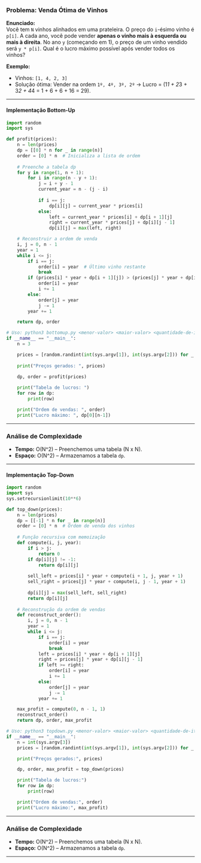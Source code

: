### **Problema: Venda Ótima de Vinhos**

**Enunciado:**  
Você tem `N` vinhos alinhados em uma prateleira. O preço do `i`-ésimo vinho é `p[i]`. A cada ano, você pode vender **apenas o vinho mais à esquerda ou mais à direita**. No ano `y` (começando em 1), o preço de um vinho vendido será `y * p[i]`. Qual é o lucro máximo possível após vender todos os vinhos?

**Exemplo:**  
- Vinhos: `[1, 4, 2, 3]`  
- Solução ótima: Vender na ordem `1º, 4º, 3º, 2º` → Lucro = \(1*1 + 2*3 + 3*2 + 4*4 = 1 + 6 + 6 + 16 = 29\).

---

#### **Implementação Bottom-Up**
```python
import random
import sys

def profit(prices):
    n = len(prices)
    dp = [[0] * n for _ in range(n)]
    order = [0] * n  # Inicializa a lista de ordem
    
    # Preenche a tabela dp
    for y in range(1, n + 1):
        for i in range(n - y + 1):
            j = i + y - 1
            current_year = n - (j - i)
            
            if i == j:
                dp[i][j] = current_year * prices[i]
            else:
                left = current_year * prices[i] + dp[i + 1][j]
                right = current_year * prices[j] + dp[i][j - 1]
                dp[i][j] = max(left, right)

    # Reconstruir a ordem de venda
    i, j = 0, n - 1
    year = 1
    while i <= j:
        if i == j:
            order[i] = year  # Último vinho restante
            break
        if (prices[i] * year + dp[i + 1][j]) > (prices[j] * year + dp[i][j - 1]):
            order[i] = year
            i += 1
        else:
            order[j] = year
            j -= 1
        year += 1

    return dp, order

# Uso: python3 bottomup.py <menor-valor> <maior-valor> <quantidade-de-itens>
if __name__ == "__main__":
    n = 3

    prices = [random.randint(int(sys.argv[1]), int(sys.argv[2])) for _ in range(int(sys.argv[3]))]
    
    print("Preços gerados: ", prices)
    
    dp, order = profit(prices)

    print("Tabela de lucros: ")
    for row in dp:
        print(row)

    print("Ordem de vendas: ", order)
    print("Lucro máximo: ", dp[0][n-1])
```

---

### **Análise de Complexidade**
- **Tempo:** O(N^2) – Preenchemos uma tabela \(N x N\).  
- **Espaço:** O(N^2) – Armazenamos a tabela `dp`.

---

#### **Implementação Top-Down**
```python
import random
import sys
sys.setrecursionlimit(10**6)

def top_down(prices):
    n = len(prices)
    dp = [[-1] * n for _ in range(n)]
    order = [0] * n  # Ordem de venda dos vinhos
    
    # Função recursiva com memoização
    def compute(i, j, year):
        if i > j:
            return 0
        if dp[i][j] != -1:
            return dp[i][j]
        
        sell_left = prices[i] * year + compute(i + 1, j, year + 1)
        sell_right = prices[j] * year + compute(i, j - 1, year + 1)
        
        dp[i][j] = max(sell_left, sell_right)
        return dp[i][j]
    
    # Reconstrução da ordem de vendas
    def reconstruct_order():
        i, j = 0, n - 1
        year = 1
        while i <= j:
            if i == j:
                order[i] = year
                break
            left = prices[i] * year + dp[i + 1][j]
            right = prices[j] * year + dp[i][j - 1]
            if left >= right:
                order[i] = year
                i += 1
            else:
                order[j] = year
                j -= 1
            year += 1

    max_profit = compute(0, n - 1, 1)
    reconstruct_order()
    return dp, order, max_profit

# Uso: python3 topdown.py <menor-valor> <maior-valor> <quantidade-de-itens>
if __name__ == "__main__":
    n = int(sys.argv[3])
    prices = [random.randint(int(sys.argv[1]), int(sys.argv[2])) for _ in range(n)]

    print("Preços gerados:", prices)

    dp, order, max_profit = top_down(prices)

    print("Tabela de lucros:")
    for row in dp:
        print(row)

    print("Ordem de vendas:", order)
    print("Lucro máximo:", max_profit)

```
---

### **Análise de Complexidade**
- **Tempo:** O(N^2) – Preenchemos uma tabela \(N x N\).  
- **Espaço:** O(N^2) – Armazenamos a tabela `dp`.

---